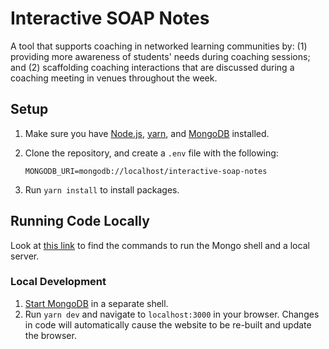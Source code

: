 # Interactive SOAP Notes

A tool that supports coaching in networked learning communities by: (1) providing more awareness of
students' needs during coaching sessions; and (2) scaffolding coaching interactions that are
discussed during a coaching meeting in venues throughout the week.

## Setup

1. Make sure you have [Node.js](https://nodejs.org/en/), [yarn](https://classic.yarnpkg.com/en/docs/install#mac-stable), and [MongoDB](https://www.mongodb.com/docs/guides/server/install/) installed.
2. Clone the repository, and create a `.env` file with the following:

   ```env
   MONGODB_URI=mongodb://localhost/interactive-soap-notes
   ```

3. Run `yarn install` to install packages.

## Running Code Locally

Look at [this link](https://www.mongodb.com/docs/v4.4/mongo/#start-the-mongo-shell-and-connect-to-mongodb) to find the commands to run the Mongo shell and a local server.

### Local Development

1. [Start MongoDB](https://www.mongodb.com/docs/manual/tutorial/manage-mongodb-processes/) in a separate shell.
2. Run `yarn dev` and navigate to `localhost:3000` in your browser. Changes in code will automatically cause the website to be re-built and update the browser.
